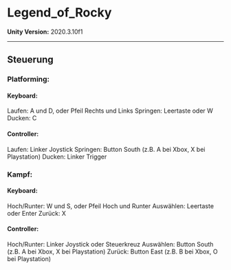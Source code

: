 # Legend_of_Rocky
**Unity Version:** 2020.3.10f1

---

## Steuerung

### Platforming:

#### Keyboard:
Laufen: A und D, oder Pfeil Rechts und Links
Springen: Leertaste oder W
Ducken: C

#### Controller:
Laufen: Linker Joystick
Springen: Button South (z.B. A bei Xbox, X bei Playstation)
Ducken: Linker Trigger

### Kampf:

#### Keyboard:
Hoch/Runter: W und S, oder Pfeil Hoch und Runter
Auswählen: Leertaste oder Enter
Zurück: X

#### Controller:
Hoch/Runter: Linker Joystick oder Steuerkreuz
Auswählen: Button South (z.B. A bei Xbox, X bei Playstation)
Zurück: Button East (z.B. B bei Xbox, O bei Playstation)


